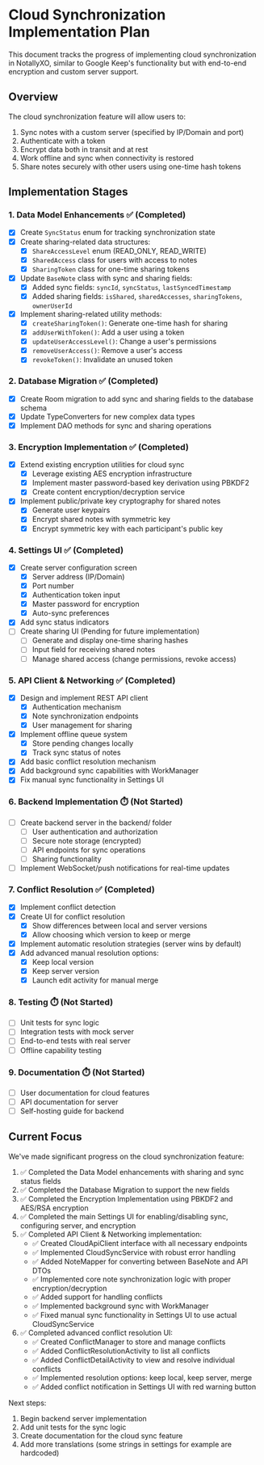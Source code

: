 # Cloud Synchronization Implementation Plan

This document tracks the progress of implementing cloud synchronization in NotallyXO, similar to Google Keep's functionality but with end-to-end encryption and custom server support.

## Overview

The cloud synchronization feature will allow users to:

1. Sync notes with a custom server (specified by IP/Domain and port)
2. Authenticate with a token
3. Encrypt data both in transit and at rest
4. Work offline and sync when connectivity is restored
5. Share notes securely with other users using one-time hash tokens

## Implementation Stages

### 1. Data Model Enhancements ✅ (Completed)

- [x] Create `SyncStatus` enum for tracking synchronization state
- [x] Create sharing-related data structures:
  - [x] `ShareAccessLevel` enum (READ_ONLY, READ_WRITE)
  - [x] `SharedAccess` class for users with access to notes
  - [x] `SharingToken` class for one-time sharing tokens
- [x] Update `BaseNote` class with sync and sharing fields:
  - [x] Added sync fields: `syncId`, `syncStatus`, `lastSyncedTimestamp`
  - [x] Added sharing fields: `isShared`, `sharedAccesses`, `sharingTokens`, `ownerUserId`
- [x] Implement sharing-related utility methods:
  - [x] `createSharingToken()`: Generate one-time hash for sharing
  - [x] `addUserWithToken()`: Add a user using a token
  - [x] `updateUserAccessLevel()`: Change a user's permissions
  - [x] `removeUserAccess()`: Remove a user's access
  - [x] `revokeToken()`: Invalidate an unused token

### 2. Database Migration ✅ (Completed)

- [x] Create Room migration to add sync and sharing fields to the database schema
- [x] Update TypeConverters for new complex data types
- [x] Implement DAO methods for sync and sharing operations

### 3. Encryption Implementation ✅ (Completed)

- [x] Extend existing encryption utilities for cloud sync
  - [x] Leverage existing AES encryption infrastructure
  - [x] Implement master password-based key derivation using PBKDF2
  - [x] Create content encryption/decryption service
- [x] Implement public/private key cryptography for shared notes
  - [x] Generate user keypairs
  - [x] Encrypt shared notes with symmetric key
  - [x] Encrypt symmetric key with each participant's public key

### 4. Settings UI ✅ (Completed)

- [x] Create server configuration screen
  - [x] Server address (IP/Domain)
  - [x] Port number
  - [x] Authentication token input
  - [x] Master password for encryption
  - [x] Auto-sync preferences
- [x] Add sync status indicators
- [ ] Create sharing UI (Pending for future implementation)
  - [ ] Generate and display one-time sharing hashes
  - [ ] Input field for receiving shared notes
  - [ ] Manage shared access (change permissions, revoke access)

### 5. API Client & Networking ✅ (Completed)

- [x] Design and implement REST API client
  - [x] Authentication mechanism
  - [x] Note synchronization endpoints
  - [x] User management for sharing
- [x] Implement offline queue system
  - [x] Store pending changes locally
  - [x] Track sync status of notes
- [x] Add basic conflict resolution mechanism
- [x] Add background sync capabilities with WorkManager
- [x] Fix manual sync functionality in Settings UI

### 6. Backend Implementation ⏱️ (Not Started)

- [ ] Create backend server in the backend/ folder
  - [ ] User authentication and authorization
  - [ ] Secure note storage (encrypted)
  - [ ] API endpoints for sync operations
  - [ ] Sharing functionality
- [ ] Implement WebSocket/push notifications for real-time updates

### 7. Conflict Resolution ✅ (Completed)

- [x] Implement conflict detection
- [x] Create UI for conflict resolution
  - [x] Show differences between local and server versions
  - [x] Allow choosing which version to keep or merge
- [x] Implement automatic resolution strategies (server wins by default)
- [x] Add advanced manual resolution options:
  - [x] Keep local version
  - [x] Keep server version
  - [x] Launch edit activity for manual merge

### 8. Testing ⏱️ (Not Started)

- [ ] Unit tests for sync logic
- [ ] Integration tests with mock server
- [ ] End-to-end tests with real server
- [ ] Offline capability testing

### 9. Documentation ⏱️ (Not Started)

- [ ] User documentation for cloud features
- [ ] API documentation for server
- [ ] Self-hosting guide for backend

## Current Focus

We've made significant progress on the cloud synchronization feature:

1. ✅ Completed the Data Model enhancements with sharing and sync status fields
2. ✅ Completed the Database Migration to support the new fields
3. ✅ Completed the Encryption Implementation using PBKDF2 and AES/RSA encryption
4. ✅ Completed the main Settings UI for enabling/disabling sync, configuring server, and encryption
5. ✅ Completed API Client & Networking implementation:
   - ✅ Created CloudApiClient interface with all necessary endpoints
   - ✅ Implemented CloudSyncService with robust error handling
   - ✅ Added NoteMapper for converting between BaseNote and API DTOs
   - ✅ Implemented core note synchronization logic with proper encryption/decryption
   - ✅ Added support for handling conflicts
   - ✅ Implemented background sync with WorkManager
   - ✅ Fixed manual sync functionality in Settings UI to use actual CloudSyncService
6. ✅ Completed advanced conflict resolution UI:
   - ✅ Created ConflictManager to store and manage conflicts
   - ✅ Added ConflictResolutionActivity to list all conflicts
   - ✅ Added ConflictDetailActivity to view and resolve individual conflicts
   - ✅ Implemented resolution options: keep local, keep server, merge
   - ✅ Added conflict notification in Settings UI with red warning button

Next steps:
1. Begin backend server implementation
2. Add unit tests for the sync logic
3. Create documentation for the cloud sync feature
4. Add more translations (some strings in settings for example are hardcoded)